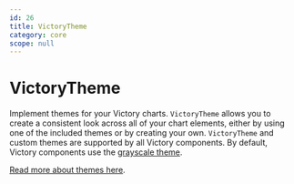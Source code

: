 ```yaml
---
id: 26
title: VictoryTheme
category: core
scope: null
---
```

# VictoryTheme

Implement themes for your Victory charts. `VictoryTheme` allows you to create a consistent look across all of your chart elements, either by using one of the included themes or by creating your own. `VictoryTheme` and custom themes are supported by all Victory components. By default, Victory components use the [grayscale theme].

[Read more about themes here].

[grayscale theme]: https://github.com/FormidableLabs/victory-core/blob/master/src/victory-theme/grayscale.js
[Read more about themes here]: https://formidable.com/open-source/victory/guides/themes
